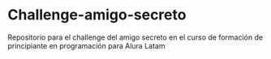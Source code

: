 # Challenge-amigo-secreto
Repositorio para el challenge del amigo secreto en el curso  de formación de principiante en programación para Alura Latam
